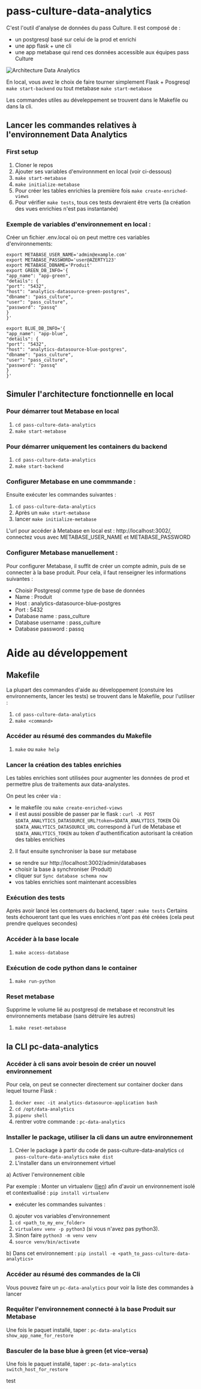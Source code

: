 # pass-culture-data-analytics

C'est l'outil d'analyse de données du pass Culture.
Il est composé de :
- un postgresql basé sur celui de la prod et enrichi
- une app flask + une cli
- une app metabase qui rend ces données accessible aux équipes pass Culture

![Architecture Data Analytics](doc/archi-pass-culture-data-analytics.png)

En local, vous avez le choix de faire tourner simplement Flask + Posgresql `make start-backend` ou tout metabase `make start-metabase`

Les commandes utiles au déveleppement se trouvent dans le Makefile ou dans la cli.


## Lancer les commandes relatives à l'environnement Data Analytics
### First setup

1. Cloner le repos
2. Ajouter ses variables d'environnment en local (voir ci-dessous)
3. `make start-metabase`
4. `make initialize-metabase`
5. Pour créer les tables enrichies la première fois `make create-enriched-views`
6. Pour vérifier `make tests`, tous ces tests devraient être verts (la création des vues enrichies n'est pas instantanée)

### Exemple de variables d'environnement en local :
Créer un fichier .env.local où on peut mettre ces variables d'environnements:

```
export METABASE_USER_NAME='admin@example.com'
export METABASE_PASSWORD='user@AZERTY123'
export METABASE_DBNAME='Produit'
export GREEN_DB_INFO='{
"app_name": "app-green",
"details": {
"port": "5432",
"host": "analytics-datasource-green-postgres",
"dbname": "pass_culture",
"user": "pass_culture",
"password": "passq"
}
}'

export BLUE_DB_INFO='{
"app_name": "app-blue",
"details": {
"port": "5432",
"host": "analytics-datasource-blue-postgres",
"dbname": "pass_culture",
"user": "pass_culture",
"password": "passq"
}
}'
```

## Simuler l'architecture fonctionnelle en local
### Pour démarrer tout Metabase en local
1. `cd pass-culture-data-analytics`
2. `make start-metabase`

### Pour démarrer uniquement les containers du backend
1. `cd pass-culture-data-analytics`
2. `make start-backend`

### Configurer Metabase en une commmande :

Ensuite exécuter les commandes suivantes :
1. `cd pass-culture-data-analytics`
2. Après un  `make start-metabase`
3. lancer `make initialize-metabase`

L'url pour accéder à Metabase en local est : http://localhost:3002/, connectez vous avec METABASE_USER_NAME et METABASE_PASSWORD

### Configurer Metabase manuellement :

Pour configurer Metabase, il suffit de créer un compte admin, puis de se connecter à la base produit. Pour cela, il faut renseigner les informations suivantes :
- Choisir Postgresql comme type de base de données
- Name : Produit
- Host : analytics-datasource-blue-postgres
- Port : 5432
- Database name : pass_culture
- Database username : pass_culture
- Database password : passq


# Aide au développement
## Makefile
La plupart des commandes d'aide au développement (constuire les environnements, lancer les tests) se trouvent dans le Makefile, pour l'utiliser :
1. `cd pass-culture-data-analytics`
2. `make <command>`

### Accéder au résumé des commandes du Makefile
1. `make` ou `make help`

### Lancer la création des tables enrichies
Les tables enrichies sont utilisées pour augmenter les données de prod et permettre plus de traitements aux data-analystes.

On peut les créer via :
- le makefile :ou `make create-enriched-views`
- il est aussi possible de passer par le flask :
`curl -X POST $DATA_ANALYTICS_DATASOURCE_URL?token=$DATA_ANALYTICS_TOKEN`
Où `$DATA_ANALYTICS_DATASOURCE_URL` correspond à l'url de Metabase et `$DATA_ANALYTICS_TOKEN` au token d'authentification autorisant la création des tables enrichies

2. Il faut ensuite synchroniser la base sur metabase
- se rendre sur http://localhost:3002/admin/databases
- choisir la base à synchroniser (Produit)
- cliquer sur `Sync database schema now`
- vos tables enrichies sont maintenant accessibles


### Exécution des tests
Après avoir lancé les contenuers du backend, taper :
`make tests`
Certains tests échoueront tant que les vues enrichies n'ont pas été créées (cela peut prendre quelques secondes)

### Accéder à la base locale
1. `make access-database`

### Exécution de code python dans le container
1. `make run-python`

### Reset metabase
Supprime le volume lié au postgresql de metabase et reconstruit les environnements metabase (sans détruire les autres)
1. `make reset-metabase`


## la CLI pc-data-analytics
### Accéder à cli sans avoir besoin de créer un nouvel environnement
Pour cela, on peut se connecter directement sur container docker dans lequel tourne Flask :
1. `docker exec -it analytics-datasource-application bash`
2. `cd /opt/data-analytics`
3. `pipenv shell`
4. rentrer votre commande : `pc-data-analytics`

### Installer le package, utiliser la cli dans un autre environnement
1. Créer le package à partir du code de pass-culture-data-analytics
`cd pass-culture-data-analytics`
`make dist`
2. L'installer dans un environnement virtuel

a) Activer l'environnement cible

Par exemple :
Monter un virtualenv ([lien](https://python-guide-pt-br.readthedocs.io/fr/latest/dev/virtualenvs.html)) afin d'avoir un environnement isolé et contextualisé : `pip install virtualenv`
- exécuter les commandes suivantes :
0. ajouter vos variables d'environnement
1. `cd <path_to_my_env_folder>`
2. `virtualenv venv -p python3` (si vous n'avez pas python3).
3. Sinon faire `python3 -m venv venv`
4. `source venv/bin/activate`

b) Dans cet environnement :
`pip install -e <path_to_pass-culture-data-analytics>`


### Accéder au résumé des commandes de la Cli
Vous pouvez faire un `pc-data-analytics` pour voir la liste des commandes à lancer

### Requêter l'environnement connecté à la base Produit sur Metabase
Une fois le paquet installé, taper :
`pc-data-analytics show_app_name_for_restore`

### Basculer de la base blue à green (et vice-versa)
Une fois le paquet installé, taper :
`pc-data-analytics switch_host_for_restore`

test
